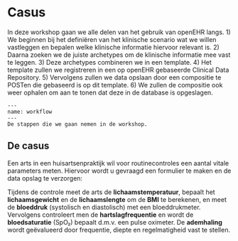 # Casus

In deze workshop gaan we alle delen van het gebruik van openEHR langs. 1) We beginnen bij het definiëren van het
klinische scenario wat we willen vastleggen en bepalen welke klinische informatie hiervoor relevant is. 2) Daarna 
zoeken we de juiste archetypes om de klinische informatie mee vast te leggen. 3) Deze archetypes combineren
we in een template. 4) Het template zullen we registreren in een op openEHR gebaseerde Clinical Data 
Repository. 5) Vervolgens zullen we data opslaan door een compositie te POSTen die gebaseerd is op dit 
template. 6) We zullen de compositie ook weer ophalen om aan te tonen dat deze in de database is opgeslagen.

```{figure} ./figures/workflow.svg
---
name: workflow
---
De stappen die we gaan nemen in de workshop.
```

## De casus

Een arts in een huisartsenpraktijk wil voor routinecontroles een aantal vitale parameters meten. Hiervoor
wordt u gevraagd een formulier te maken en de data opslag te verzorgen:

Tijdens de controle meet de arts de **lichaamstemperatuur**, bepaalt het **lichaamsgewicht** en de 
**lichaamslengte** om de **BMI** te berekenen, en meet de **bloeddruk** (systolisch en diastolisch) 
met een bloeddrukmeter. Vervolgens controleert men de **hartslagfrequentie** en wordt de **bloedsaturatie** 
(SpO₂) bepaalt d.m.v. een pulse oximeter. De **ademhaling** wordt geëvalueerd door frequentie, diepte en 
regelmatigheid vast te stellen.